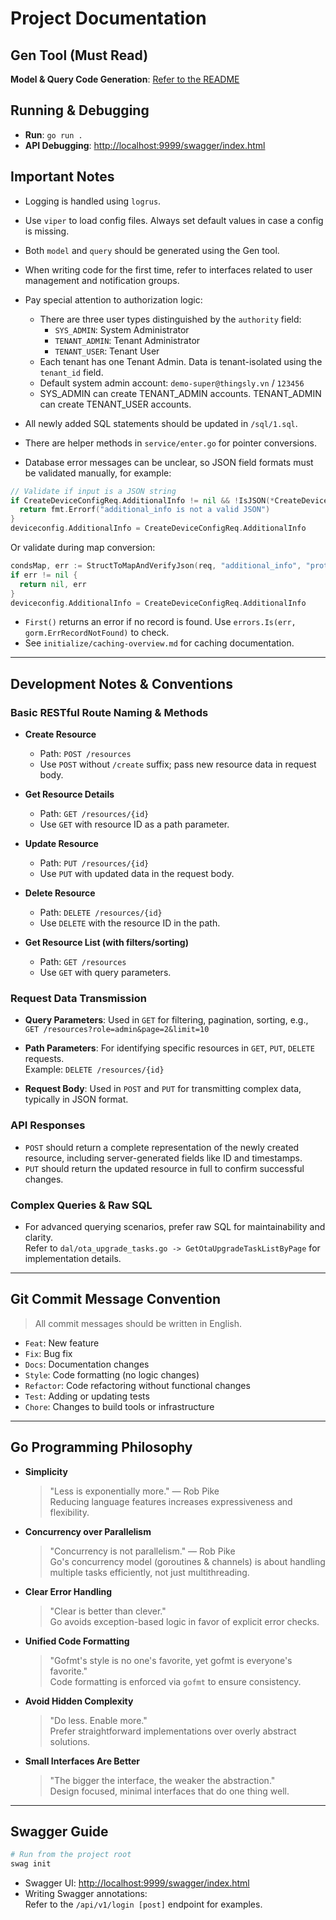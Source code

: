 # Project Documentation

## Gen Tool (Must Read)

**Model & Query Code Generation**: [Refer to the README](/cmd/gen/REANME.md)

## Running & Debugging

- **Run**: `go run .`
- **API Debugging**: [http://localhost:9999/swagger/index.html](http://localhost:9999/swagger/index.html)

## Important Notes

- Logging is handled using `logrus`.
- Use `viper` to load config files. Always set default values in case a config is missing.
- Both `model` and `query` should be generated using the Gen tool.
- When writing code for the first time, refer to interfaces related to user management and notification groups.
- Pay special attention to authorization logic:
  - There are three user types distinguished by the `authority` field:
    - `SYS_ADMIN`: System Administrator
    - `TENANT_ADMIN`: Tenant Administrator
    - `TENANT_USER`: Tenant User
  - Each tenant has one Tenant Admin. Data is tenant-isolated using the `tenant_id` field.
  - Default system admin account: `demo-super@thingsly.vn` / `123456`
  - SYS_ADMIN can create TENANT_ADMIN accounts. TENANT_ADMIN can create TENANT_USER accounts.

- All newly added SQL statements should be updated in `/sql/1.sql`.
- There are helper methods in `service/enter.go` for pointer conversions.
- Database error messages can be unclear, so JSON field formats must be validated manually, for example:

```go
// Validate if input is a JSON string
if CreateDeviceConfigReq.AdditionalInfo != nil && !IsJSON(*CreateDeviceConfigReq.AdditionalInfo) {
  return fmt.Errorf("additional_info is not a valid JSON")
}
deviceconfig.AdditionalInfo = CreateDeviceConfigReq.AdditionalInfo
```

Or validate during map conversion:

```go
condsMap, err := StructToMapAndVerifyJson(req, "additional_info", "protocol_config")
if err != nil {
  return nil, err
}
deviceconfig.AdditionalInfo = CreateDeviceConfigReq.AdditionalInfo
```

- `First()` returns an error if no record is found. Use `errors.Is(err, gorm.ErrRecordNotFound)` to check.
- See `initialize/caching-overview.md` for caching documentation.

---

## Development Notes & Conventions

### Basic RESTful Route Naming & Methods

- **Create Resource**
  - Path: `POST /resources`
  - Use `POST` without `/create` suffix; pass new resource data in request body.

- **Get Resource Details**
  - Path: `GET /resources/{id}`
  - Use `GET` with resource ID as a path parameter.

- **Update Resource**
  - Path: `PUT /resources/{id}`
  - Use `PUT` with updated data in the request body.

- **Delete Resource**
  - Path: `DELETE /resources/{id}`
  - Use `DELETE` with the resource ID in the path.

- **Get Resource List (with filters/sorting)**
  - Path: `GET /resources`
  - Use `GET` with query parameters.

### Request Data Transmission

- **Query Parameters**: Used in `GET` for filtering, pagination, sorting, e.g.,  
  `GET /resources?role=admin&page=2&limit=10`

- **Path Parameters**: For identifying specific resources in `GET`, `PUT`, `DELETE` requests.  
  Example: `DELETE /resources/{id}`

- **Request Body**: Used in `POST` and `PUT` for transmitting complex data, typically in JSON format.

### API Responses

- `POST` should return a complete representation of the newly created resource, including server-generated fields like ID and timestamps.
- `PUT` should return the updated resource in full to confirm successful changes.

### Complex Queries & Raw SQL

- For advanced querying scenarios, prefer raw SQL for maintainability and clarity.  
  Refer to `dal/ota_upgrade_tasks.go -> GetOtaUpgradeTaskListByPage` for implementation details.

---

## Git Commit Message Convention

> All commit messages should be written in English.

- `Feat`: New feature
- `Fix`: Bug fix
- `Docs`: Documentation changes
- `Style`: Code formatting (no logic changes)
- `Refactor`: Code refactoring without functional changes
- `Test`: Adding or updating tests
- `Chore`: Changes to build tools or infrastructure

---

## Go Programming Philosophy

- **Simplicity**  
  > "Less is exponentially more." — Rob Pike  
  Reducing language features increases expressiveness and flexibility.

- **Concurrency over Parallelism**  
  > "Concurrency is not parallelism." — Rob Pike  
  Go's concurrency model (goroutines & channels) is about handling multiple tasks efficiently, not just multithreading.

- **Clear Error Handling**  
  > "Clear is better than clever."  
  Go avoids exception-based logic in favor of explicit error checks.

- **Unified Code Formatting**  
  > "Gofmt's style is no one's favorite, yet gofmt is everyone's favorite."  
  Code formatting is enforced via `gofmt` to ensure consistency.

- **Avoid Hidden Complexity**  
  > "Do less. Enable more."  
  Prefer straightforward implementations over overly abstract solutions.

- **Small Interfaces Are Better**  
  > "The bigger the interface, the weaker the abstraction."  
  Design focused, minimal interfaces that do one thing well.

---

## Swagger Guide

```bash
# Run from the project root
swag init
```

- Swagger UI: [http://localhost:9999/swagger/index.html](http://localhost:9999/swagger/index.html)
- Writing Swagger annotations:  
  Refer to the `/api/v1/login [post]` endpoint for examples.
  